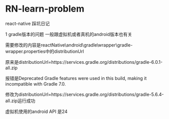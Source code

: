 # RN-learn-problem
react-native 踩坑日记

1 gradle版本的问题   一般跟虚拟机或者真机的android版本也有关  

需要修改的内容是reactNative\android\gradle\wrapper\gradle-wrapper.properties中的distributionUrl 

原来是distributionUrl=https\://services.gradle.org/distributions/gradle-6.0.1-all.zip

报错是Deprecated Gradle features were used in this build, making it incompatible with Gradle 7.0.

修改为distributionUrl=https\://services.gradle.org/distributions/gradle-5.6.4-all.zip运行成功

虚拟机使用的android  API 是24
